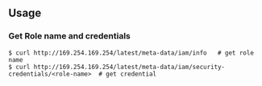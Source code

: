 ## Usage
### Get Role name and credentials
```
$ curl http://169.254.169.254/latest/meta-data/iam/info   # get role name
$ curl http://169.254.169.254/latest/meta-data/iam/security-credentials/<role-name>  # get credential
```
